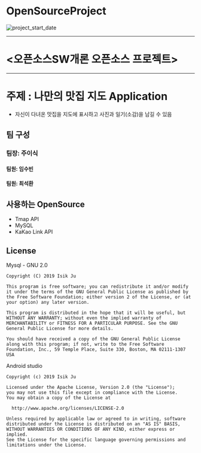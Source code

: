 # OpenSourceProject
![project_start_date](https://img.shields.io/badge/Project%20Start%20Date-2019--09--05-informational.svg)
*****************************
# <오픈소스SW개론 오픈소스 프로젝트>
*******************************
# 주제 : 나만의 맛집 지도 Application
 - 자신이 다녀온 맛집을 지도에 표시하고 사진과 일기(소감)을 남길 수 있음
 
## 팀 구성

### 팀장: 주이식
#### 팀원: 임수빈
#### 팀원: 최석환

## 사용하는 OpenSource
 - Tmap API
 - MySQL
 - KaKao Link API

## License

Mysql - GNU 2.0
```
Copyright (C) 2019 Isik Ju

This program is free software; you can redistribute it and/or modify it under the terms of the GNU General Public License as published by the Free Software Foundation; either version 2 of the License, or (at your option) any later version.

This program is distributed in the hope that it will be useful, but WITHOUT ANY WARRANTY; without even the implied warranty of MERCHANTABILITY or FITNESS FOR A PARTICULAR PURPOSE. See the GNU General Public License for more details.

You should have received a copy of the GNU General Public License along with this program; if not, write to the Free Software Foundation, Inc., 59 Temple Place, Suite 330, Boston, MA 02111-1307 USA
```

Android studio
```
Copyright (c) 2019 Isik Ju

Licensed under the Apache License, Version 2.0 (the "License");
you may not use this file except in compliance with the License.
You may obtain a copy of the License at

  http://www.apache.org/licenses/LICENSE-2.0

Unless required by applicable law or agreed to in writing, software
distributed under the License is distributed on an "AS IS" BASIS,
WITHOUT WARRANTIES OR CONDITIONS OF ANY KIND, either express or implied.
See the License for the specific language governing permissions and
limitations under the License.
```
